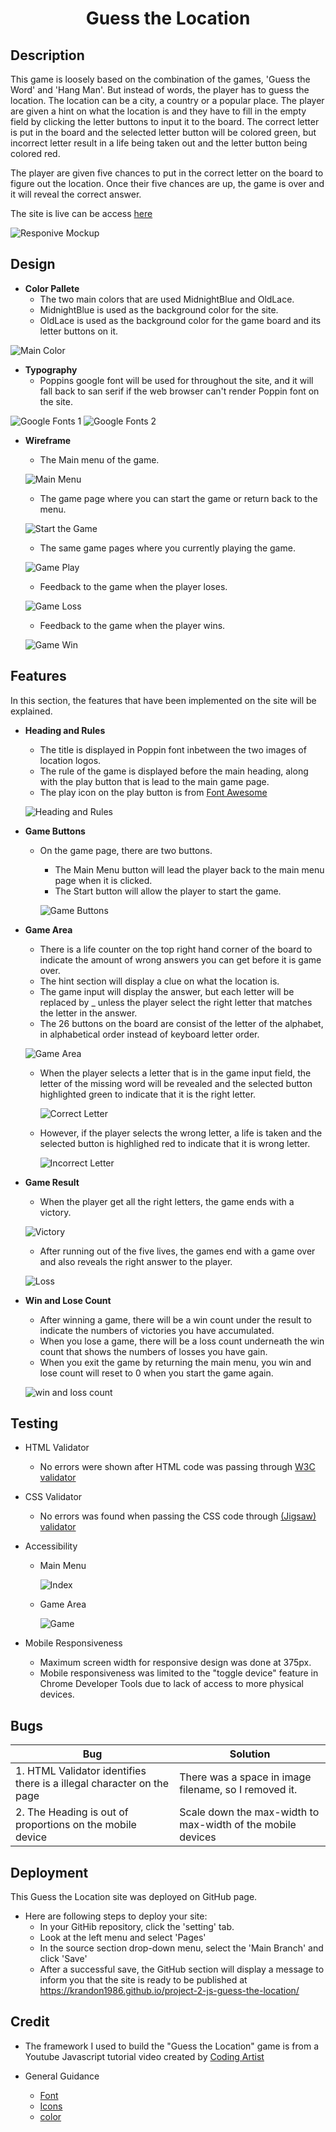 <h1 align="center">Guess the Location</h1>

## Description 

This game is loosely based on the combination of the games, 'Guess the Word' and 'Hang Man'. But instead of words, the player has to guess the location. The location can be a city, a country or a popular place. The player are given a hint on what the location is and they have to fill in the empty field by clicking the letter buttons to input it to the board. The correct letter is put in the board and the selected letter button will be colored green, but incorrect letter result in a life being taken out and the letter button being colored red. 

The player are given five chances to put in the correct letter on the board to figure out the location. Once their five chances are up, the game is over and it will reveal the correct answer. 

The site is live can be access [here](https://krandon1986.github.io/project-2-js-guess-the-location)

![Responive Mockup](assets/screenshot/amiresponsive.png)

## Design 

- __Color Pallete__ 
    - The two main colors that are used MidnightBlue and OldLace.
    - MidnightBlue is used as the background color for the site. 
    - OldLace is used as the background color for the game board and its letter buttons on it. 

![Main Color](assets/screenshot/Pallete2.png)

- __Typography__
    - Poppins google font will be used for throughout the site, and it will fall back to san serif if the web browser can't render Poppin font on the site. 

![Google Fonts 1](assets/screenshot/GoogleFont.png)
![Google Fonts 2](assets/screenshot/GoogleFont2.png)

- __Wireframe__
    - The Main menu of the game.

    ![Main Menu](assets/screenshot/wireframe1.png) 

    - The game page where you can start the game or return back to the menu.


    ![Start the Game](assets/screenshot/wireframe5.png)

    - The same game pages where you currently playing the game.

    ![Game Play](assets/screenshot/wireframe2.png)

    - Feedback to the game when the player loses.

    ![Game Loss](assets/screenshot/wireframe3.png) 

    - Feedback to the game when the player wins.

    ![Game Win](assets/screenshot/wireframe4.png)


## Features
In this section, the features that have been implemented on the site will be explained.

- __Heading and Rules__ 
    - The title is displayed in Poppin font inbetween the two images of location logos. 
    - The rule of the game is displayed before the main heading, along with the play button that is lead to the main game page.
    - The play icon on the play button is from [Font Awesome](https://fontawesome.com/)

    ![Heading and Rules](assets/screenshot/heading.png)

- __Game Buttons__
    - On the game page, there are two buttons.
        - The Main Menu button will lead the player back to the main menu page when it is clicked.
        - The Start button will allow the player to start the game. 
    
      ![Game Buttons](assets/screenshot/gamebuttons.png)

- __Game Area__
    - There is a life counter on the top right hand corner of the board to indicate the amount of wrong answers you can get before it is game over. 
    - The hint section will display a clue on what the location is. 
    - The game input will display the answer, but each letter will be replaced by _ unless the player select the right letter that matches the letter in the answer. 
    - The 26 buttons on the board are consist of the letter of the alphabet, in alphabetical order instead of keyboard letter order. 

    ![Game Area](assets/screenshot/gamearea.png)  

    - When the player selects a letter that is in the game input field, the letter of the missing word will be revealed and the selected button highlighted green to indicate that it is the right letter. 

      ![Correct Letter](assets/screenshot/right-letter.png)

    - However, if the player selects the wrong letter, a life is taken and the selected button is highlighed red to indicate that it is wrong letter. 

      ![Incorrect Letter](assets/screenshot/wrong-letter.png)

- __Game Result__
    - When the player get all the right letters, the game ends with a victory.

    ![Victory](assets/screenshot/gamevictory.png)

    - After running out of the five lives, the games end with a game over and also reveals the right answer to the player.

    ![Loss](assets/screenshot/gameover.png)

- __Win and Lose Count__
    - After winning a game, there will be a win count under the result to indicate the numbers of victories you have accumulated.
    - When you lose a game, there will be a loss count underneath the win count that shows the numbers of losses you have gain.
    - When you exit the game by returning the main menu, you win and lose count will reset to 0 when you start the game again. 

    ![win and loss count](assets/screenshot/win-and-lose-count.png) 

## Testing 

- HTML Validator
    - No errors were shown after HTML code was passing through [W3C validator](https://validator.w3.org/nu/?showsource=yes&doc=https%3A%2F%2Fkrandon1986.github.io%2Fproject-2-js-guess-the-location%2F#l13c73)

- CSS Validator 
    - No errors was found when passing the CSS code through [(Jigsaw) validator](https://jigsaw.w3.org/css-validator/validator?uri=https%3A%2F%2Fkrandon1986.github.io%2Fproject-2-js-guess-the-location%2F&profile=css3svg&usermedium=all&warning=1&vextwarning=&lang=en)

- Accessibility 

    - Main Menu

        ![Index](assets/screenshot/accessibility1.png)

    - Game Area

        ![Game](assets/screenshot/accessibility2.png)

- Mobile Responsiveness
    - Maximum screen width for responsive design was done at 375px.   
    - Mobile responsiveness was limited to the "toggle device" feature in Chrome Developer Tools due to lack of access to more physical devices.

## Bugs

| Bug | Solution |
| --------------- | --------------- |
| 1. HTML Validator identifies there is a illegal character on the page | There was a space in image filename, so I removed it.|
| 2. The Heading is out of proportions on the mobile device | Scale down the max-width to max-width of the mobile devices 

## Deployment

This Guess the Location site was deployed on GitHub page.

- Here are following steps to deploy your site:
    - In your GitHib repository, click the 'setting' tab.
    - Look at the left menu and select 'Pages'
    - In the source section drop-down menu, select the 'Main Branch' and click 'Save'
    - After a successful save, the GitHub section will display a message to inform you that the site is ready to be published at https://krandon1986.github.io/project-2-js-guess-the-location/

## Credit
 - The framework I used to build the "Guess the Location" game is from a Youtube Javascript tutorial video created by [Coding Artist](https://youtu.be/-qd5sjOfgYY?si=P-blTVa5n_2cj4am)
 
 - General Guidance 
    - [Font](https://fonts.google.com/)
    - [Icons](https://fontawesome.com/)
    - [color](https://www.w3schools.com/)
